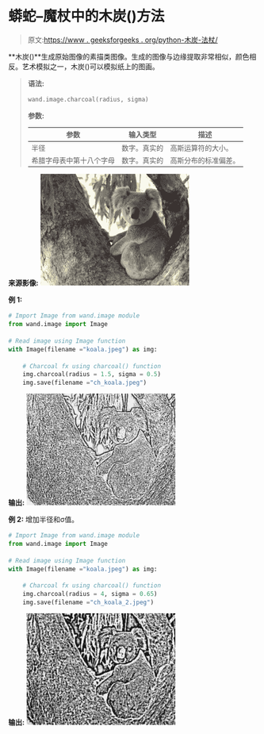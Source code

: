 # 蟒蛇–魔杖中的木炭()方法

> 原文:[https://www . geeksforgeeks . org/python-木炭-法杖/](https://www.geeksforgeeks.org/python-charcoal-method-in-wand/)

**木炭()**生成原始图像的素描类图像。生成的图像与边缘提取非常相似，颜色相反。艺术模拟之一，木炭()可以模拟纸上的图画。

> **语法:**
> 
> ```py
> wand.image.charcoal(radius, sigma)
> 
> ```
> 
> **参数:**
> 
> | 参数 | 输入类型 | 描述 |
> | --- | --- | --- |
> | 半径 | 数字。真实的 | 高斯运算符的大小。 |
> | 希腊字母表中第十八个字母 | 数字。真实的 | 高斯分布的标准偏差。 |

**来源影像:**
![](img/a1d5dabac07efe8de363e0c440a198d8.png)

**例 1:**

```py
# Import Image from wand.image module
from wand.image import Image

# Read image using Image function
with Image(filename ="koala.jpeg") as img:

    # Charcoal fx using charcoal() function
    img.charcoal(radius = 1.5, sigma = 0.5)
    img.save(filename ="ch_koala.jpeg")
```

**输出:**
![](img/0d5d622f4cf954e020e90cb5605df2c9.png)

**例 2:** 增加半径和σ值。

```py
# Import Image from wand.image module
from wand.image import Image

# Read image using Image function
with Image(filename ="koala.jpeg") as img:

    # Charcoal fx using charcoal() function
    img.charcoal(radius = 4, sigma = 0.65)
    img.save(filename ="ch_koala_2.jpeg")
```

**输出:**
![](img/0c3dff2bc0fae3ee804fa2c818442fe3.png)